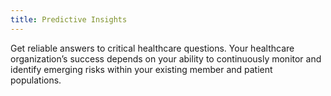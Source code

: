 ```yaml
---
title: Predictive Insights
---
```


Get reliable answers to critical healthcare questions. Your healthcare organization’s success depends on your ability to continuously monitor and identify emerging risks within your existing member and patient populations.

